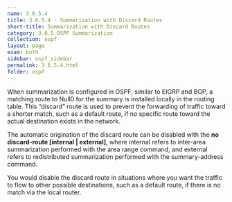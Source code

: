 ```yaml
---
name: 3.6.5.4
title: 3.6.5.4 - Summarization with Discard Routes
short-title: Summarization with Discard Routes
category: 3.6.5 OSPF Summarization
collection: ospf
layout: page
exam: both
sidebar: ospf_sidebar
permalink: 3.6.5.4.html
folder: ospf
---
```

When summarization is configured in OSPF, similar to EIGRP and BGP, a matching route to Null0 for the summary is installed locally in the routing table. This “discard” route is used to prevent the forwarding of traffic toward a shorter match, such as a default route, if no specific route toward the actual destination exists in the network.

The automatic origination of the discard route can be disabled with the **no discard-route \[internal \| external\]**, where internal refers to inter-area summarization performed with the area range command, and external refers to redistributed summarization performed with the summary-address command.

You would disable the discard route in situations where you want the traffic to flow to other possible destinations, such as a default route, if there is no match via the local router.
